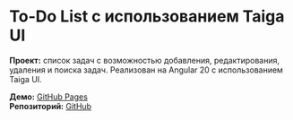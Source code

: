 # To-Do List с использованием Taiga UI

**Проект:** список задач с возможностью добавления, редактирования, удаления и поиска задач. Реализован на Angular 20 с использованием Taiga UI.  

**Демо:** [GitHub Pages](https://sashaumnykh.github.io/todo-list-with-taiga/)  
**Репозиторий:** [GitHub](https://github.com/sashaumnykh/todo-list-with-taiga)